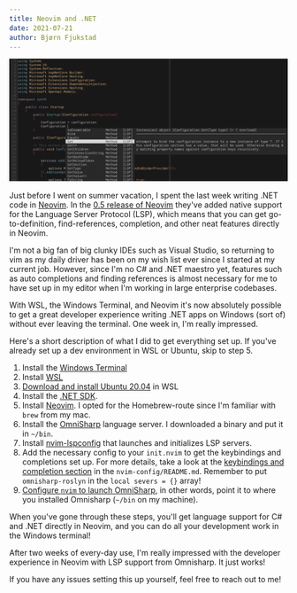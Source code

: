 ```yaml
---
title: Neovim and .NET
date: 2021-07-21
author: Bjørn Fjukstad
---
```


[![screenshot of nvim](/blog/images/nvim.png)](/blog/images/nvim.png)

Just before I went on summer vacation, I spent the last week writing .NET
code in [Neovim](https://neovim.io/). In the
[0.5 release of Neovim](https://twitter.com/Neovim/status/1411049544108892164)
they've added native support for the Language Server Protocol (LSP), which means
that you can get go-to-definition, find-references, completion, and other neat
features directly in Neovim.

I'm not a big fan of big clunky IDEs such as Visual Studio, so returning to vim
as my daily driver has been on my wish list ever since I started at my current
job. However, since I'm no C# and .NET maestro yet, features such as auto
completions and finding references is almost necessary for me to have set up in
my editor when I'm working in large enterprise codebases.

With WSL, the Windows Terminal, and Neovim it's now absolutely possible to get a
great developer experience writing .NET apps on Windows (sort of) without ever
leaving the terminal. One week in, I'm really impressed.

Here's a short description of what I did to get everything set up. If you've
already set up a dev environment in WSL or Ubuntu, skip to step 5.

1.  Install the [Windows Terminal](https://github.com/microsoft/terminal)
1.  Install [WSL](https://docs.microsoft.com/en-us/windows/wsl/)
1.  [Download and install Ubuntu 20.04](https://www.microsoft.com/en-us/p/ubuntu-2004-lts/9n6svws3rx71?activetab=pivot:overviewtab) in WSL
1.  Install the [.NET SDK](https://dotnet.microsoft.com/download).
1.  Install [Neovim](https://github.com/neovim/neovim/wiki/Installing-Neovim#homebrew-on-macos-or-linux).
    I opted for the Homebrew-route since I'm familiar with `brew` from my mac.
1.  Install the [OmniSharp](https://github.com/OmniSharp/omnisharp-roslyn)
    language server. I downloaded a binary and put it in `~/bin`.
1.  Install [nvim-lspconfig](https://github.com/neovim/nvim-lspconfig) that
    launches and initializes LSP servers.
1.  Add the necessary config to your `init.nvim` to get the keybindings and
    completions set up. For more details, take a look at the [keybindings
    and completion
    section](https://github.com/neovim/nvim-lspconfig#keybindings-and-completion)
    in the `nvim-config/README.md`. Remember to put `omnisharp-roslyn` in the
    `local severs = {}` array!
1.  [Configure `nvim` to launch OmniSharp](https://github.com/neovim/nvim-lspconfig/blob/master/CONFIG.md#omnisharp),
    in other words, point it to where you installed Omnisharp (`~/bin` on my machine).

When you've gone through these steps, you'll get language support for C# and
.NET directly in Neovim, and you can do all your development work in the Windows
terminal!

After two weeks of every-day use, I'm really impressed with the developer
experience in Neovim with LSP support from Omnisharp. It just works!

If you have any issues setting this up yourself, feel free to reach out to me!
